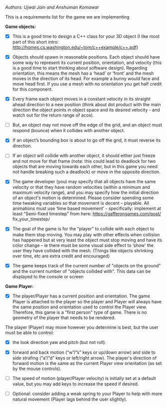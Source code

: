 <i>Authors: Ujwal Jain and Anshuman Komawar</i>

This is a requirements list for the game we are implementing

<b>Game objects:</b>

   - [X] This is a good time to design a C++ class for your 3D object (I like most part of this
   short intro: http://homes.cs.washington.edu/~tom/c++example/c++.pdf)

   - [X] Objects should spawn in reasonable positions.  Each object should have some way to
      represent its current position, orientation, and velocity (this is a good time to start
      thinking about software design).  Regarding orientation, this means the mesh has a
      ‘head’ or ‘front’ and the mesh moves in the direction of its head.  For example a
      bunny would face and move head first.  If you use a mesh with no orientation you
      get half credit for this component.


   - [X] Every frame each object moves in a constant velocity in its straight ahead direction
   to a new position (think about dot product with the main direction the object points in
   object space and its desired velocity - and watch out for the return range of acos).  
   - [ ] But, an object may not move off the edge of the grid, and an object must respond
   (bounce) when it collides with another object.  
   - [X] If an object’s bounding box is about to
   go off the grid, it must reverse its direction.  
   - [ ] If an object will collide with another
   object, it should either just freeze and not move for that frame (note: this could lead to
   deadlock for two objects that are moving towards each other, but in this game you
   need not handle breaking such a deadlock) or move in the opposite direction.  
   - [X] The
   game developer (you) may specify that all objects have the same velocity or that they
   have random velocities (within a minimum and maximum velocity range), and you
   may specify how the initial direction of an object's motion is determined. Please
   consider spending some time tweaking variables so that movement is decent –
   playable.  All animations must use ‘time based movement’ - specifically: implement at
   least “Semi-fixed timestep” from here: https://gafferongames.com/post/
   fix_your_timestep/

   - [X] The goal of the game is for the “player” to collide with each object to make them stop
   moving.  You may play with other effects when collision has happened but at very
   least the object must stop moving and have its color change – ie there must be some
   visual side effect to ‘show’ the user they have collided with the mesh. (Things like
   objects shrinking over time, etc are extra credit and encouraged)
   - [X] The game keeps track of the current number of "objects on the ground" and the
   current number of "objects collided with".  This data can be displayed to the
   console or screen

<b>Game Player:</b>

   - [X] The player/Player has a current position and orientation. The game Player is
   attached to the player so the player and Player will always have the same position
   and orientation used to control the Player view.  Therefore, this game is a "first
   person" type of game.  There is no geometry of the player that needs to be rendered.
   
   The player (Player) may move however you determine is best, but the user must be
   able to control:
   - [X] the look direction yaw and pitch (but not roll).
   
   - [X] forward and back motion (“w”/”s” keys or up/down arrow) and side to side
   strafing (“a”/”d” keys or left/right arrow). The player's direction of forward
   motion is the same as the current Player view orientation (as set by the mouse
   controls).
   
   - [ ] The speed of motion (player/Player velocity) is initially set at a default value,
   but you may add keys to increase the speed if desired.
   - [ ] Optional: consider adding a weak spring to your Player to help with more natural
   movement (Player lags behind the user slightly).